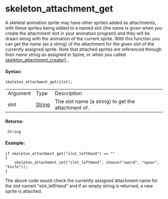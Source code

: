 # skeleton_attachment_get

A skeletal animation sprite may have other sprites added as attachments,
with these sprites being added to a named slot (the name is given when
you create the attachment slot in your animation program) and they will
be drawn along with the animation of the current sprite. With this
function you can get the name (as a string) of the attachment for the
given slot of the currently assigned sprite. Note that attached sprites
are referenced through their *name string* as assigned in Spine, or when
you called [ skeleton_attachment_create()
](skeleton_attachment_create) .

#### Syntax:

``` gml
skeleton_attachment_get(slot);
```

|          |                                                                                 |                                                    |
|----------|---------------------------------------------------------------------------------|----------------------------------------------------|
| Argument | Type                                                                            | Description                                        |
| slot     |  [String](../../../../../../../GameMaker_Language/GML_Overview/Data_Types)  | The slot name (a string) to get the attachment of. |

#### Returns:

``` gml
 String
```

#### Example:

``` gml
if skeleton_attachment_get("slot_leftHand") == ""
{
    skeleton_attachment_set("slot_leftHand", choose("sword", "spear", "knife"));
}
```

The above code would check the currently assigned attachment name for
the slot named "slot_leftHand" and if an empty string is returned, a new
sprite is attached.
